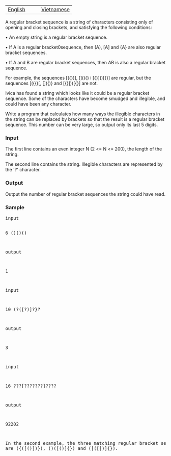 <table class="problems" width="100%"><tbody><tr class="navigation">
<td width="50%"><a href="/problems/MREPLBRC/en/">English</a></td> 
<td width="50%"><a href="/problems/MREPLBRC/vn/">Vietnamese</a></td> 
</tr></tbody></table>

<p>
A regular bracket sequence is a string of characters consisting only of
opening and closing brackets, and satisfying the following conditions: </p><p>
•  An empty string is a regular bracket sequence. </p><p>
•  If A is a regular bracket0sequence, then (A), [A] and {A} are also 
regular bracket sequences. </p><p>
•  If A and B are regular bracket sequences, then AB is also a regular
bracket sequence. </p><p>
For  example,  the  sequences  [({})],  [](){}  i  [{}]()[{}]  
are  regular,  but  the  sequences  [({{([,  []({)}  and 
[{}])([{}] are not. </p><p>
Ivica has found a string which looks like it could be a regular bracket 
sequence. Some of the characters have become smudged and illegible, and 
could have been any character. </p><p>
Write a program that calculates how many ways the illegible characters
in the string can be replaced by brackets so that the result is a 
regular bracket sequence. This number can be very large, so output only 
its last 5 digits.</p><p>

</p><h3>Input</h3>
<p></p><p>
The first line contains an even integer N (2 &lt;= N &lt;= 200), the length of 
the string. </p><p>
The second line contains the string. Illegible characters are represented
by the '?' character. 
</p><p>
</p><h3>Output</h3>
<p></p><p>
Output the number of regular bracket sequences the string could have read. 
</p><p>
</p><h3>Sample</h3>
<pre>input 

6 
()()() 
 
output 
 
1 

input 
 
10 
(?([?)]?}? 
 
output 
 
3

input 
 
16 
???[???????]???? 
 
output 
 
92202

In  the  second example,  the  three matching  regular bracket sequences
are ({([()])}), ()([()]{}) and ([([])]{}).
</pre>